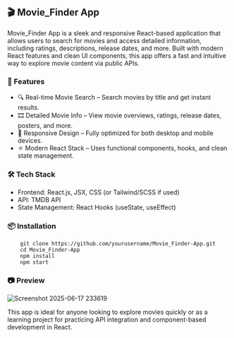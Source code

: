 <h2> 🎬 Movie_Finder App </h2>
  Movie_Finder App is a sleek and responsive React-based application that allows users to search for movies and access detailed information, including ratings, descriptions, release dates, and more. Built with modern React features and clean UI components, this app offers a fast and intuitive way to explore movie content via public APIs.

### 🚀 Features
  - 🔍 Real-time Movie Search – Search movies by title and get instant results.
  - 🎞️ Detailed Movie Info – View movie overviews, ratings, release dates, posters, and more.
  - 🧭 Responsive Design – Fully optimized for both desktop and mobile devices.
  - ⚛️ Modern React Stack – Uses functional components, hooks, and clean state management.

### 🛠️ Tech Stack
  - Frontend: React.js, JSX, CSS (or Tailwind/SCSS if used)
  - API: TMDB API
  - State Management: React Hooks (useState, useEffect)

### 📦 Installation
        git clone https://github.com/yourusername/Movie_Finder-App.git
        cd Movie_Finder-App
        npm install
        npm start
        
### 📷 Preview
![Screenshot 2025-06-17 233619](https://github.com/user-attachments/assets/a62ce45e-8bb6-4960-bc4b-5ab9daa361c3)


This app is ideal for anyone looking to explore movies quickly or as a learning project for practicing API integration and component-based development in React.

